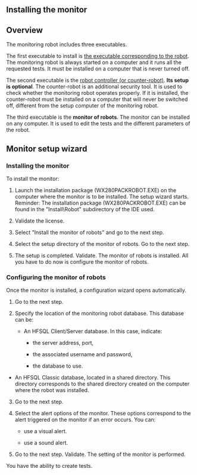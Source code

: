 
## Installing the monitor
			



<a name="NOTE1"></a>
<a name="NOTE1_1"></a>


## Overview
<a name="overview_ELTTEXTE000116"></a>
The monitoring robot includes three executables.

The first executable to install is [the executable corresponding to the robot](../RobotMonitor/3541101.md). The monitoring robot is always started on a computer and it runs all the requested tests. It must be installed on a computer that is never turned off.

The second executable is the [robot controller (or counter-robot)](../RobotMonitor/3541102.md). **Its setup is optional**. The counter-robot is an additional security tool. It is used to check whether the monitoring robot operates properly. If it is installed, the counter-robot must be installed on a computer that will never be switched off, different from the setup computer of the monitoring robot.  

The third executable is the **monitor of robots**. The monitor can be installed on any computer. It is used to edit the tests and the different parameters of the robot.

<a name="NOTE2"></a>
<a name="NOTE2_1"></a>


## Monitor setup wizard
<a name="monitor_setup_wizard_ELTTEXTE000140"></a>


### Installing the monitor
<a name="installing_the_monitor_ELTPARAGRAPHE000030"></a>

To install the monitor:

1. Launch the installation package (WX280PACKROBOT.EXE) on the computer where the monitor is to be installed. The setup wizard starts. 
	Reminder: The installation package (WX280PACKROBOT.EXE) can be found in the "Install\\Robot" subdirectory of the IDE used.

2. Validate the license.

3. Select "Install the monitor of robots" and go to the next step.

4. Select the setup directory of the monitor of robots. Go to the next step.  

5. The setup is completed. Validate. The monitor of robots is installed. All you have to do now is configure the monitor of robots.



<a name="NOTE2_2"></a>


### Configuring the monitor of robots
<a name="configuring_the_monitor_robots_ELTPARAGRAPHE000049"></a>

Once the monitor is installed, a configuration wizard opens automatically.

1. Go to the next step.

2. Specify the location of the monitoring robot database. This database can be: 

	- An HFSQL Client/Server database. In this case, indicate: 

		- the server address, port,

		- the associated username and password,

		- the database to use. 




- An HFSQL Classic database, located in a shared directory. This directory corresponds to the shared directory created on the computer where the robot was installed. 

3. Go to the next step.

4. Select the alert options of the monitor. These options correspond to the alert triggered on the monitor if an error occurs. You can:

	- use a visual alert.

	- use a sound alert.




5. Go to the next step. Validate. The setting of the monitor is performed.




You have the ability to create tests.


